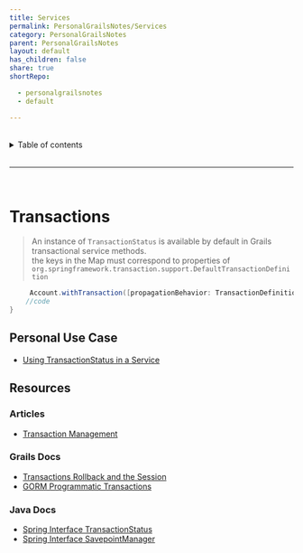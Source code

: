 ```yaml
---
title: Services
permalink: PersonalGrailsNotes/Services
category: PersonalGrailsNotes
parent: PersonalGrailsNotes
layout: default
has_children: false
share: true
shortRepo:

  - personalgrailsnotes
  - default

---
```



<br/>    

<details markdown="block">    
<summary>    
Table of contents    
</summary>    
{: .text-delta }    
1. TOC    
{:toc}    
</details>    

<br/>    

***    

<br/>    

# Transactions

> An instance of ```TransactionStatus``` is available by default in Grails transactional service methods.    
> the keys in the Map must correspond to properties
> of ```org.springframework.transaction.support.DefaultTransactionDefinition ```

```groovy    
     Account.withTransaction([propagationBehavior: TransactionDefinition.PROPAGATION_REQUIRES_NEW, isolationLevel: TransactionDefinition.ISOLATION_REPEATABLE_READ]) {
    //code 
}

```    

## Personal Use Case

- [Using TransactionStatus in a Service](https://gist.github.com/14paxton/a212d86552b05b95ef91ee444197fd4e)

## Resources

### Articles

- [Transaction Management](https://docs.spring.io/spring-framework/docs/current/reference/html/data-access.html#transaction)

### Grails Docs

- [Transactions Rollback and the Session](https://docs.grails.org/latest/guide/services.html#transactionsRollbackAndTheSession)
- [GORM Programmatic Transactions](http://gorm.grails.org/6.0.x/hibernate/manual/index.html#programmaticTransactions)

### Java Docs

- [Spring Interface TransactionStatus](https://docs.spring.io/spring-framework/docs/current/javadoc-api/org/springframework/transaction/TransactionStatus.html)
- [Spring Interface SavepointManager](https://docs.spring.io/spring-framework/docs/current/javadoc-api/org/springframework/transaction/SavepointManager.html)